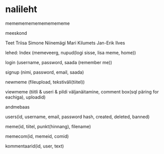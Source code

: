 # nalileht
memememememememememe

meeskond

Teet Triisa
Simone Niinemägi
Mari Kilumets
Jan-Erik Ilves

lehed:
Index (memeveerg, nupud(logi sisse, lisa meme, home))

login (username, password, saada (remember me))

signup (nimi, password, email, saada)

newmeme (fileupload, tekstiväli(tiitel))

viewmeme (tiitli & useri & pildi väljanäitamine, comment box(sql päring for eachiga), uploadid)

andmebaas 

users(id, username, email, password hash, created, deleted, banned)

meme(id, tiitel, punkt(hinnang), filename)

memecom(id, memeid, comid)

kommentaarid(id, user, text)

